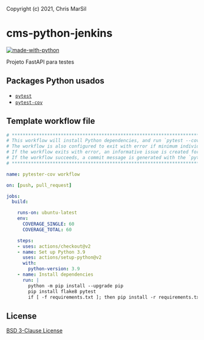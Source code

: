 Copyright (c) 2021, Chris MarSil

# cms-python-jenkins

[![made-with-python](https://img.shields.io/badge/Made%20with-Python-1f425f.svg)](https://www.python.org)

Projeto FastAPI para testes

## Packages Python usados

- [`pytest`](https://pypi.org/project/pytest/)
- [`pytest-cov`](https://pypi.org/project/pytest-cov/)


## Template workflow file

```yaml
# **************************************************************************************************************** #
# This workflow will install Python dependencies, and run `pytest --cov` on all files recursively from the `pytest-root-dir`
# The workflow is also configured to exit with error if minimum individual file or total pytest coverage minimum not met
# If the workflow exits with error, an informative issue is created for the repo alerting the user
# If the workflow succeeds, a commit message is generated with the `pytest --cov` markdown table
# **************************************************************************************************************** #

name: pytester-cov workflow

on: [push, pull_request]

jobs:
  build:

    runs-on: ubuntu-latest
    env:
      COVERAGE_SINGLE: 60
      COVERAGE_TOTAL: 60

    steps:
    - uses: actions/checkout@v2
    - name: Set up Python 3.9
      uses: actions/setup-python@v2
      with:
        python-version: 3.9
    - name: Install dependencies
      run: |
        python -m pip install --upgrade pip
        pip install flake8 pytest
        if [ -f requirements.txt ]; then pip install -r requirements.txt; fi
```

## License

[BSD 3-Clause License](https://github.com/alexanderdamiani/pytester-cov/blob/main/LICENSE)

